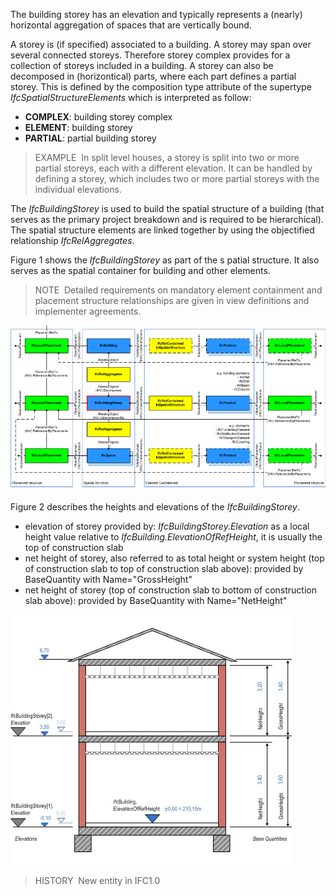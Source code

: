 ﻿The building storey has an elevation and typically represents a (nearly) horizontal aggregation of spaces that are vertically bound.

A storey is (if specified) associated to a building. A storey may span over several connected storeys. Therefore storey complex provides for a collection of storeys included in a building. A storey can also be decomposed in (horizontical) parts, where each part defines a partial storey. This is defined by the composition type attribute of the supertype _IfcSpatialStructureElements_ which is interpreted as follow:

* **COMPLEX**: building storey complex
* **ELEMENT**: building storey
* **PARTIAL**: partial building storey

> EXAMPLE&nbsp; In split level houses, a storey is split into two or more partial storeys, each with a different elevation. It can be handled by defining a storey, which includes two or more partial storeys with the individual elevations.

The _IfcBuildingStorey_ is used to build the spatial structure of a building (that serves as the primary project breakdown and is required to be hierarchical). The spatial structure elements are linked together by using the objectified relationship _IfcRelAggregates_.

Figure 1 shows the _IfcBuildingStorey_ as part of the s patial structure. It also serves as the spatial container for building and other elements.

> NOTE&nbsp; Detailed requirements on mandatory element containment and placement structure relationships are given in view definitions and implementer agreements.

!["IfcBuildingStorey as part of a spatial structure"](../../../../../../figures/ifcbuildingstorey-spatialstructure.png "Figure 1 &mdash; Building storey composition")

Figure 2 describes the heights and elevations of the _IfcBuildingStorey_.

* elevation of storey provided by: _IfcBuildingStorey.Elevation_ as a local height value relative to _IfcBuilding.ElevationOfRefHeight_, it is usually the top of construction slab
* net height of storey, also referred to as total height or system height (top of construction slab to top of construction slab above): provided by BaseQuantity with Name="GrossHeight"
* net height of storey (top of construction slab to bottom of construction slab above): provided by BaseQuantity with Name="NetHeight"

!["space heights"](../../../../../../figures/ifcbuildingstorey_heights.png "Figure 2 &mdash; Building storey elevations")

> HISTORY&nbsp; New entity in IFC1.0